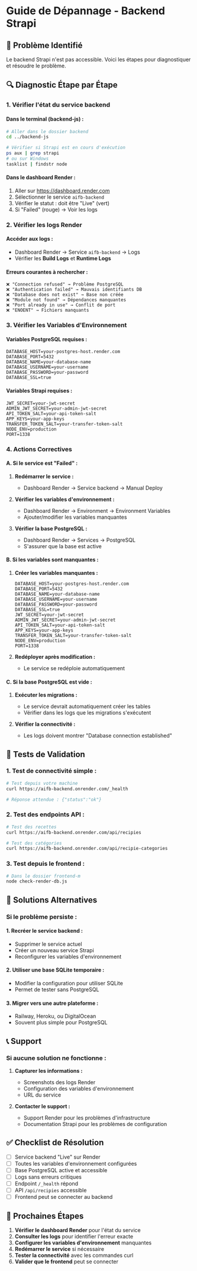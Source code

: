 # Guide de Dépannage - Backend Strapi

## 🚨 Problème Identifié

Le backend Strapi n'est pas accessible. Voici les étapes pour diagnostiquer et résoudre le problème.

## 🔍 Diagnostic Étape par Étape

### **1. Vérifier l'état du service backend**

#### **Dans le terminal (backend-js) :**
```bash
# Aller dans le dossier backend
cd ../backend-js

# Vérifier si Strapi est en cours d'exécution
ps aux | grep strapi
# ou sur Windows
tasklist | findstr node
```

#### **Dans le dashboard Render :**
1. Aller sur https://dashboard.render.com
2. Sélectionner le service `aifb-backend`
3. Vérifier le statut : doit être "Live" (vert)
4. Si "Failed" (rouge) → Voir les logs

### **2. Vérifier les logs Render**

#### **Accéder aux logs :**
- Dashboard Render → Service `aifb-backend` → Logs
- Vérifier les **Build Logs** et **Runtime Logs**

#### **Erreurs courantes à rechercher :**

```
❌ "Connection refused" → Problème PostgreSQL
❌ "Authentication failed" → Mauvais identifiants DB
❌ "Database does not exist" → Base non créée
❌ "Module not found" → Dépendances manquantes
❌ "Port already in use" → Conflit de port
❌ "ENOENT" → Fichiers manquants
```

### **3. Vérifier les Variables d'Environnement**

#### **Variables PostgreSQL requises :**
```
DATABASE_HOST=your-postgres-host.render.com
DATABASE_PORT=5432
DATABASE_NAME=your-database-name
DATABASE_USERNAME=your-username
DATABASE_PASSWORD=your-password
DATABASE_SSL=true
```

#### **Variables Strapi requises :**
```
JWT_SECRET=your-jwt-secret
ADMIN_JWT_SECRET=your-admin-jwt-secret
API_TOKEN_SALT=your-api-token-salt
APP_KEYS=your-app-keys
TRANSFER_TOKEN_SALT=your-transfer-token-salt
NODE_ENV=production
PORT=1338
```

### **4. Actions Correctives**

#### **A. Si le service est "Failed" :**

1. **Redémarrer le service :**
   - Dashboard Render → Service backend → Manual Deploy

2. **Vérifier les variables d'environnement :**
   - Dashboard Render → Environment → Environment Variables
   - Ajouter/modifier les variables manquantes

3. **Vérifier la base PostgreSQL :**
   - Dashboard Render → Services → PostgreSQL
   - S'assurer que la base est active

#### **B. Si les variables sont manquantes :**

1. **Créer les variables manquantes :**
   ```
   DATABASE_HOST=your-postgres-host.render.com
   DATABASE_PORT=5432
   DATABASE_NAME=your-database-name
   DATABASE_USERNAME=your-username
   DATABASE_PASSWORD=your-password
   DATABASE_SSL=true
   JWT_SECRET=your-jwt-secret
   ADMIN_JWT_SECRET=your-admin-jwt-secret
   API_TOKEN_SALT=your-api-token-salt
   APP_KEYS=your-app-keys
   TRANSFER_TOKEN_SALT=your-transfer-token-salt
   NODE_ENV=production
   PORT=1338
   ```

2. **Redéployer après modification :**
   - Le service se redéploie automatiquement

#### **C. Si la base PostgreSQL est vide :**

1. **Exécuter les migrations :**
   - Le service devrait automatiquement créer les tables
   - Vérifier dans les logs que les migrations s'exécutent

2. **Vérifier la connectivité :**
   - Les logs doivent montrer "Database connection established"

## 🧪 Tests de Validation

### **1. Test de connectivité simple :**
```bash
# Test depuis votre machine
curl https://aifb-backend.onrender.com/_health

# Réponse attendue : {"status":"ok"}
```

### **2. Test des endpoints API :**
```bash
# Test des recettes
curl https://aifb-backend.onrender.com/api/recipies

# Test des catégories
curl https://aifb-backend.onrender.com/api/recipie-categories
```

### **3. Test depuis le frontend :**
```bash
# Dans le dossier frontend-m
node check-render-db.js
```

## 🔧 Solutions Alternatives

### **Si le problème persiste :**

#### **1. Recréer le service backend :**
- Supprimer le service actuel
- Créer un nouveau service Strapi
- Reconfigurer les variables d'environnement

#### **2. Utiliser une base SQLite temporaire :**
- Modifier la configuration pour utiliser SQLite
- Permet de tester sans PostgreSQL

#### **3. Migrer vers une autre plateforme :**
- Railway, Heroku, ou DigitalOcean
- Souvent plus simple pour PostgreSQL

## 📞 Support

### **Si aucune solution ne fonctionne :**

1. **Capturer les informations :**
   - Screenshots des logs Render
   - Configuration des variables d'environnement
   - URL du service

2. **Contacter le support :**
   - Support Render pour les problèmes d'infrastructure
   - Documentation Strapi pour les problèmes de configuration

## ✅ Checklist de Résolution

- [ ] Service backend "Live" sur Render
- [ ] Toutes les variables d'environnement configurées
- [ ] Base PostgreSQL active et accessible
- [ ] Logs sans erreurs critiques
- [ ] Endpoint `/_health` répond
- [ ] API `/api/recipies` accessible
- [ ] Frontend peut se connecter au backend

## 🎯 Prochaines Étapes

1. **Vérifier le dashboard Render** pour l'état du service
2. **Consulter les logs** pour identifier l'erreur exacte
3. **Configurer les variables d'environnement** manquantes
4. **Redémarrer le service** si nécessaire
5. **Tester la connectivité** avec les commandes curl
6. **Valider que le frontend** peut se connecter 